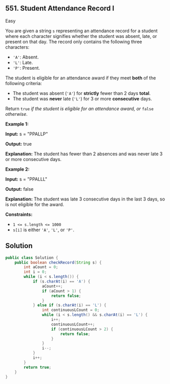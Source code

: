 ## 551\. Student Attendance Record I

Easy

You are given a string `s` representing an attendance record for a student where each character signifies whether the student was absent, late, or present on that day. The record only contains the following three characters:

*   `'A'`: Absent.
*   `'L'`: Late.
*   `'P'`: Present.

The student is eligible for an attendance award if they meet **both** of the following criteria:

*   The student was absent (`'A'`) for **strictly** fewer than 2 days **total**.
*   The student was **never** late (`'L'`) for 3 or more **consecutive** days.

Return `true` _if the student is eligible for an attendance award, or_ `false` _otherwise_.

**Example 1:**

**Input:** s = "PPALLP"

**Output:** true

**Explanation:** The student has fewer than 2 absences and was never late 3 or more consecutive days. 

**Example 2:**

**Input:** s = "PPALLL"

**Output:** false

**Explanation:** The student was late 3 consecutive days in the last 3 days, so is not eligible for the award. 

**Constraints:**

*   `1 <= s.length <= 1000`
*   `s[i]` is either `'A'`, `'L'`, or `'P'`.

## Solution

```java
public class Solution {
    public boolean checkRecord(String s) {
        int aCount = 0;
        int i = 0;
        while (i < s.length()) {
            if (s.charAt(i) == 'A') {
                aCount++;
                if (aCount > 1) {
                    return false;
                }
            } else if (s.charAt(i) == 'L') {
                int continuousLCount = 0;
                while (i < s.length() && s.charAt(i) == 'L') {
                    i++;
                    continuousLCount++;
                    if (continuousLCount > 2) {
                        return false;
                    }
                }
                i--;
            }
            i++;
        }
        return true;
    }
}
```
